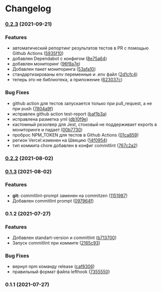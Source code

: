 # Changelog
### [0.2.3](https://github.com/gooditworks/base-frontend/compare/v0.2.2...v0.2.3) (2021-09-21)


### Features

* автоматический репортинг результатов тестов в PR с помощью Github Actions ([5935f10](https://github.com/gooditworks/base-frontend/commit/5935f10822be76dbe6bf75f81275d7cc2b5c866b))
* добавлен Dependabot с конфигом ([8e75a64](https://github.com/gooditworks/base-frontend/commit/8e75a64c1afc2f4d86a3408bb10f775be0d0903f))
* добавлен мониторинг ([96f8a7e](https://github.com/gooditworks/base-frontend/commit/96f8a7e1616bab44fb43033a1a8346a35d355017))
* Добавлен пакет мониторинга ([53afa10](https://github.com/gooditworks/base-frontend/commit/53afa10733a14993cf3bfa0406a13b50de90b545))
* стандартизированы env переменные и .env файл ([2d1cfc4](https://github.com/gooditworks/base-frontend/commit/2d1cfc4f209347e6379587c5aebfdfdd7b2e4be0))
* теперь это не библиотека, а приложение ([623037c](https://github.com/gooditworks/base-frontend/commit/623037cd0ad68c514754b2bd4da94408286c7007))


### Bug Fixes

* github action для тестов запускается только при pull_request, а не при push ([7804a9f](https://github.com/gooditworks/base-frontend/commit/7804a9fb2242d2f4b4ba76a2fe62a3c62fa3c0e1))
* исправлен github action test-report ([baf1b3a](https://github.com/gooditworks/base-frontend/commit/baf1b3a148dd240ccfb6e3973b630a75f5d235dc))
* исправлена разметка yml ([db10f9e](https://github.com/gooditworks/base-frontend/commit/db10f9e03311d95bf67ee3ac415c5ea4dda66329))
* кастомный резолвер для Jest, стоковый не поддерживает exports в мониторинге и падает ([00b7730](https://github.com/gooditworks/base-frontend/commit/00b77304cbec0396ada02f117d2955e9d1806979))
* проброс NPM_TOKEN для тестов в Github Actions ([01ca859](https://github.com/gooditworks/base-frontend/commit/01ca859409340b725242bcc3c3eb66c22e7fddc6))
* регион Vercel изменен на Швецию ([14f0954](https://github.com/gooditworks/base-frontend/commit/14f095427b0af4525e122e50e5c02f2783b03820))
* тип коммита chore добавлен в конфиг commitlint ([767c2a2](https://github.com/gooditworks/base-frontend/commit/767c2a26eea5665c18ad9946a3a27336d0abe493))

### [0.2.2](https://github.com/gooditworks/base-frontend/compare/v0.1.3...v0.2.2) (2021-08-02)

### [0.1.3](https://github.com/gooditworks/base/compare/v0.1.2...v0.1.3) (2021-08-02)


### Features

* **git:** commitlint-prompt заменен на commitzen ([1151987](https://github.com/gooditworks/base/commit/11519871f0942c247400c89ebcbe78771373f11d))
* Добавлен commitlint prompt ([097964f](https://github.com/gooditworks/base/commit/097964fbd1ee8b7bd503f8898bea66d3b20eaeca))

### 0.1.2 (2021-07-27)


### Features

* Добавлен standart-version и commitlint ([b713700](https://github.com/gooditworks/base/commit/b713700a6f22366675c411139ab916f30ea54506))
* Запуск commitlint при коммите ([2165c93](https://github.com/gooditworks/base/commit/2165c93cb5c611650695a34712aa75323df5f747))


### Bug Fixes

* вернул npm команду release ([caf8306](https://github.com/gooditworks/base/commit/caf8306c28ce101418657c9efb73250c32319ebe))
* правильный формат файла lefthook ([7355550](https://github.com/gooditworks/base/commit/735555070f27c69440663db0fec486750c42291f))

### 0.1.1 (2021-07-27)
